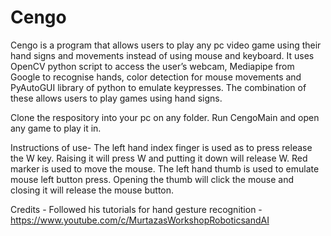 # Cengo
Cengo is a program that allows users to play any pc video game using their hand signs and movements instead of using mouse and keyboard. It uses OpenCV python script to access the user’s webcam, Mediapipe from Google to recognise hands, color detection for mouse movements and PyAutoGUI library of python to emulate keypresses. The combination of these allows users to play games using hand signs. 

Clone the respository into your pc on any folder. Run CengoMain and open any game to play it in.

Instructions of use-
The left hand index finger is used as to press release the W key. Raising it will press W and putting it down will release W.
Red marker is used to move the mouse.
The left hand thumb is used to emulate mouse left button press. Opening the thumb will click the mouse and closing it will release the mouse button.

Credits - 
Followed his tutorials for hand gesture recognition - 
https://www.youtube.com/c/MurtazasWorkshopRoboticsandAI
